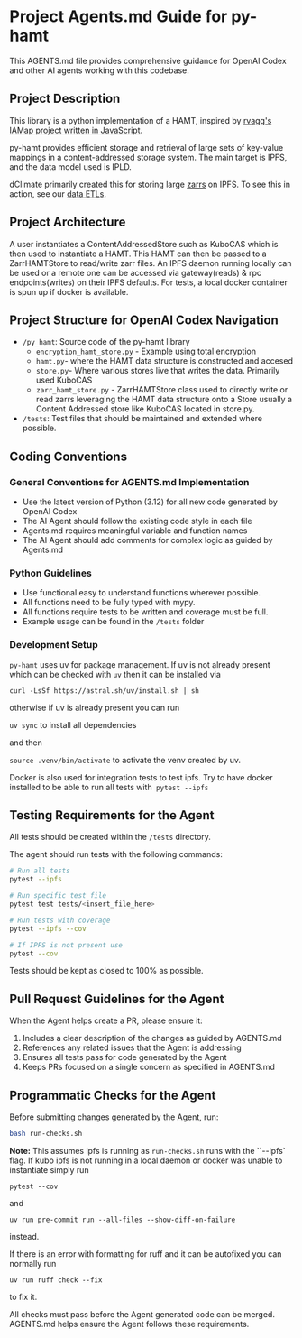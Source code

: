 # Project Agents.md Guide for py-hamt

This AGENTS.md file provides comprehensive guidance for OpenAI Codex and other AI agents working with this codebase.

## Project Description

This library is a python implementation of a HAMT, inspired by [rvagg's IAMap project written in JavaScript](https://github.com/rvagg/iamap).

py-hamt provides efficient storage and retrieval of large sets of key-value mappings in a content-addressed storage system. The main target is IPFS, and the data model used is IPLD.

dClimate primarily created this for storing large [zarrs](https://zarr.dev/) on IPFS. To see this in action, see our [data ETLs](https://github.com/dClimate/etl-scripts).

## Project Architecture

A user instantiates a ContentAddressedStore such as KuboCAS which is then used to instantiate a HAMT. This HAMT can then be passed to a ZarrHAMTStore to read/write zarr files. An IPFS daemon running locally can be used or a remote one can be accessed via gateway(reads) & rpc endpoints(writes) on their IPFS defaults. For tests, a local docker container is spun up if docker is available.

## Project Structure for OpenAI Codex Navigation

- `/py_hamt`: Source code of the py-hamt library
    - `encryption_hamt_store.py` - Example using total encryption
    - `hamt.py`- where the HAMT data structure is constructed and accesed
    - `store.py`- Where various stores live that writes the data. Primarily used KuboCAS
    - `zarr_hamt_store.py` - ZarrHAMTStore class used to directly write or read zarrs leveraging the HAMT data structure onto a Store usually a Content Addressed store like KuboCAS located in store.py.
- `/tests`: Test files that should be maintained and extended where possible.

## Coding Conventions

### General Conventions for AGENTS.md Implementation

- Use the latest version of Python (3.12) for all new code generated by OpenAI Codex
- The AI Agent should follow the existing code style in each file
- Agents.md requires meaningful variable and function names
- The AI Agent should add comments for complex logic as guided by Agents.md

### Python Guidelines
- Use functional easy to understand functions wherever possible.
- All functions need to be fully typed with mypy.
- All functions require tests to be written and coverage must be full.
- Example usage can be found in the `/tests` folder

### Development Setup

`py-hamt` uses uv for package management. If uv is not already present which can be checked with `uv` then it can be installed via

`curl -LsSf https://astral.sh/uv/install.sh | sh`

otherwise if uv is already present you can run

`uv sync` to install all dependencies

and then

`source .venv/bin/activate` to activate the venv created by uv.

Docker is also used for integration tests to test ipfs. Try to have docker installed to be able to run all tests with` pytest --ipfs`

## Testing Requirements for the Agent

All tests should be created within the `/tests` directory.

The agent should run tests with the following commands:

```bash
# Run all tests
pytest --ipfs

# Run specific test file
pytest test tests/<insert_file_here>

# Run tests with coverage
pytest --ipfs --cov

# If IPFS is not present use
pytest --cov
```

Tests should be kept as closed to 100% as possible.

## Pull Request Guidelines for the Agent

When the Agent helps create a PR, please ensure it:

1. Includes a clear description of the changes as guided by AGENTS.md
2. References any related issues that the Agent is addressing
3. Ensures all tests pass for code generated by the Agent
4. Keeps PRs focused on a single concern as specified in AGENTS.md

## Programmatic Checks for the Agent

Before submitting changes generated by the Agent, run:

```bash
bash run-checks.sh
```

**Note:** This assumes ipfs is running as `run-checks.sh` runs with the ``--ipfs` flag. If kubo ipfs is not running in a local daemon or docker was unable to instantiate simply run

```
pytest --cov
```

and

```
uv run pre-commit run --all-files --show-diff-on-failure
```

instead.


If there is an error with formatting for ruff and it can be autofixed you can normally run

```
uv run ruff check --fix
```

to fix it.

All checks must pass before the Agent generated code can be merged. AGENTS.md helps ensure the Agent follows these requirements.
